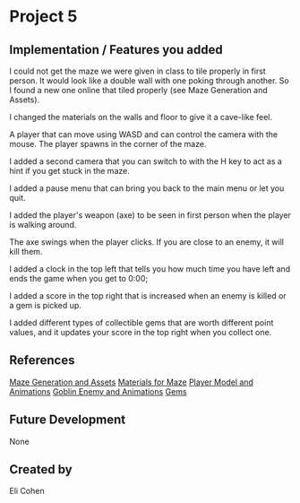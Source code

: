 # Project 5
## Implementation / Features you added
I could not get the maze we were given in class to tile properly in first person. It would look like a double wall with one poking through another. So I found a new one online that tiled properly (see Maze Generation and Assets).

I changed the materials on the walls and floor to give it a cave-like feel.

A player that can move using WASD and can control the camera with the mouse. The player spawns in the corner of the maze.

I added a second camera that you can switch to with the H key to act as a hint if you get stuck in the maze.

I added a pause menu that can bring you back to the main menu or let you quit.

I added the player's weapon (axe) to be seen in first person when the player is walking around.

The axe swings when the player clicks. If you are close to an enemy, it will kill them.

I added a clock in the top left that tells you how much time you have left and ends the game when you get to 0:00;

I added a score in the top right that is increased when an enemy is killed or a gem is picked up.

I added different types of collectible gems that are worth different point values, and it updates your score in the top right when you collect one.

## References
[Maze Generation and Assets](https://assetstore.unity.com/packages/tools/modeling/maze-generator-38689)
[Materials for Maze](https://assetstore.unity.com/packages/2d/textures-materials/free-stylized-pbr-textures-pack-111778)
[Player Model and Animations](https://assetstore.unity.com/packages/3d/characters/minotaur1-196863)
[Goblin Enemy and Animations](https://assetstore.unity.com/packages/3d/environments/fantasy/goblin-cannon-145437)
[Gems](https://assetstore.unity.com/packages/3d/props/simple-gems-ultimate-animated-customizable-pack-73764)
## Future Development
None

## Created by
Eli Cohen
